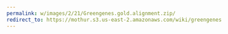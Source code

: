 ```yaml
---
permalink: w/images/2/21/Greengenes.gold.alignment.zip/
redirect_to: https://mothur.s3.us-east-2.amazonaws.com/wiki/greengenes.gold.alignment.zip
---
```


